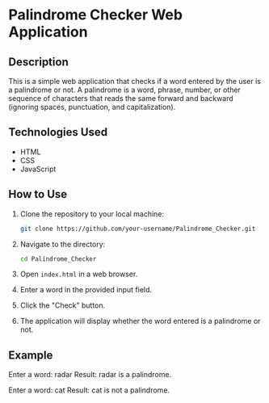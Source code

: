 # Palindrome Checker Web Application

## Description
This is a simple web application that checks if a word entered by the user is a palindrome or not. A palindrome is a word, phrase, number, or other sequence of characters that reads the same forward and backward (ignoring spaces, punctuation, and capitalization).

## Technologies Used
- HTML
- CSS
- JavaScript

## How to Use
1. Clone the repository to your local machine:
   ```bash
   git clone https://github.com/your-username/Palindrome_Checker.git

2. Navigate to the directory:
   ```bash
   cd Palindrome_Checker

3. Open `index.html` in a web browser.

4. Enter a word in the provided input field.

5. Click the "Check" button.

6. The application will display whether the word entered is a palindrome or not.

## Example
Enter a word: radar
Result: radar is a palindrome.

Enter a word: cat
Result: cat is not a palindrome.
